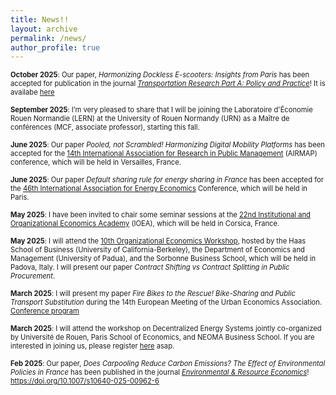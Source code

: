 ```yaml
---
title: News!!
layout: archive
permalink: /news/
author_profile: true
---
```


<span style="font-size: 0.8em;"> **October 2025**: Our paper, *Harmonizing Dockless E-scooters: Insights from Paris* has been accepted for publication in the journal <a href="https://www.sciencedirect.com/journal/transportation-research-part-a-policy-and-practice" title="TRPA">*Transportation Research Part A: Policy and Practice*</a>! It is availabe <a href="https://authors.elsevier.com/sd/article/S0965-8564(25)00335-0" title="TRPA">here</a>

<span style="font-size: 0.8em;"> **September 2025**: I’m very pleased to share that I will be joining the Laboratoire d'Économie Rouen Normandie (LERN) at the University of Rouen Normandy (URN) as a Maître de conférences (MCF, associate professor), starting this fall.

<span style="font-size: 0.8em;"> **June 2025**: Our paper *Pooled, not Scrambled! Harmonizing Digital Mobility Platforms* has been accepted for the <a href="https://airmap2025.sciencesconf.org/?forward-action=index&forward-controller=index&lang=en" title="AIRMAP"> 14th International Association for Research in Public Management</a> (AIRMAP) conference, which will be held in Versailles, France.

<span style="font-size: 0.8em;"> **June 2025**: Our paper *Default sharing rule for energy sharing in France* has been accepted for the <a href="https://iaee2025paris.org/" title="IAEE"> 46th International Association for Energy Economics</a> Conference, which will be held in Paris.

<span style="font-size: 0.8em;"> **May 2025**: I have been invited to chair some seminar sessions at the <a href="https://www.ioea.eu/" title=""> 22nd Institutional and Organizational Economics Academy</a> (IOEA),  which will be held in Corsica, France.

<span style="font-size: 0.8em;"> **May 2025**: I will attend the <a href="https://www.economia.unipd.it/en/10th-organizational-economics-workshop" title="padova"> 10th Organizational Economics Workshop</a>,  hosted by the Haas School of Business (University of California-Berkeley), the Department of Economics and Management (University of Padua), and the Sorbonne Business School, which will be held in Padova, Italy. I will present our paper *Contract Shifting vs Contract Splitting in Public Procurement*.

<span style="font-size: 0.8em;"> **March 2025**: I will present my paper *Fire Bikes to the Rescue! Bike-Sharing and Public Transport Substitution* during the 14th European Meeting of the Urban Economics Association. <a href="https://urbaneconomics.org/meetings/emuea2025/program.html" title="ERE"> Conference program</a>

<span style="font-size: 0.8em;"> **March 2025**: I will attend the workshop on Decentralized Energy Systems jointly co-organized by Université de Rouen, Paris School of Economics, and NEOMA Business School. If you are interested in joining us, please register <a href="https://forms.office.com/pages/responsepage.aspx?id=MXuE6nPcZE646VTLI3aI8wOahX1bM1ZPjb7wzpIUefFUM1FLWlpHMzZWTUZVVkNIR0JCT0RHVkZSRi4u&route=shorturl" title="ERE"> here</a> asap.

<span style="font-size: 0.8em;"> **Feb 2025**: Our paper, *Does Carpooling Reduce Carbon Emissions? The Effect of Environmental Policies in France* has been published in the journal <a href="https://link.springer.com/journal/10640" title="ERE">*Environmental & Resource Economics*</a>! <a href="https://doi.org/10.1007/s10640-025-00962-6" title="DOI"> https://doi.org/10.1007/s10640-025-00962-6</a> </span>
